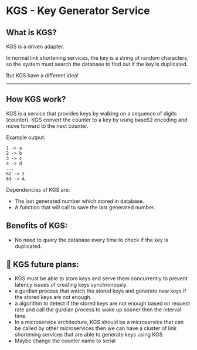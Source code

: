# KGS - Key Generator Service
## What is KGS?
KGS is a driven adapter.

In normal link shortening services, the key is a string of random characters, so the system must search the database to find out if the key is duplicated.

But KGS have a different idea!
<hr/>

## How KGS work?
KGS is a service that provides keys by walking on a sequence of digits (counter).
KGS convert the counter to a key by using base62 encoding and move forward to the next counter.

Example output:
```
1 -> a
2 -> b
3 -> c
4 -> d
...
62 -> z
63 -> A
```

Dependencies of KGS are:

- The last generated number which stored in database.
- A function that will call to save the last generated number.

## Benefits of KGS:
- No need to query the database every time to check if the key is duplicated.

## 🤔 KGS future plans:
- KGS must be able to store keys and serve them concurrently to prevent latency issues of creating keys synchronously.
- a gurdian process that watch the stored keys and generate new keys if the stored keys are not enough.
- a algorithm to detect if the stored keys are not enough based on request rate and call the gurdian process to wake up sooner then the interval time.
- In a microservice architecture, KGS should be a microservice that can be called by other microservices then we can have a cluster of link shortening services that are able to generate keys using KGS.
- Maybe change the counter name to serial 

